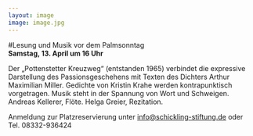 ```yaml
---
layout: image
image: image.jpg
---
```


\#Lesung und Musik vor dem Palmsonntag  
**Samstag, 13. April um 16 Uhr** 

Der „Pottenstetter Kreuzweg“ (entstanden 1965) verbindet die expressive Darstellung des Passionsgeschehens mit Texten des Dichters Arthur Maximilian Miller. Gedichte von Kristin Krahe werden kontrapunktisch vorgetragen. Musik steht in der Spannung von Wort und Schweigen. Andreas Kellerer, Flöte. Helga Greier, Rezitation.

Anmeldung zur Platzreservierung
unter info@schickling-stiftung.de
oder Tel. 08332-936424

